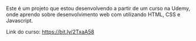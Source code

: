 Este é um projeto que estou desenvolvendo a partir de um curso na Udemy, onde aprendo sobre desenvolvimento web com utilizando HTML, CSS e Javascript.

Link do curso: https://bit.ly/2TxaA58
